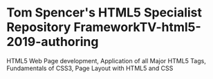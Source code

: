 # Tom Spencer's HTML5 Specialist Repository FrameworkTV-html5-2019-authoring
 HTML5 Web Page development, Application of all Major HTML5 Tags, Fundamentals of CSS3, Page Layout with HTML5 and CSS
